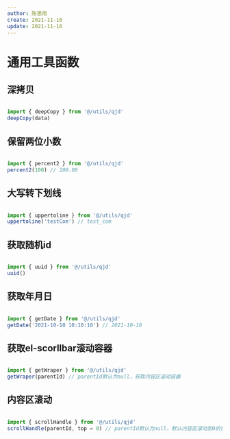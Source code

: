 ```yaml
---
author: 陈思雨
create: 2021-11-16
update: 2021-11-16
---
```


# 通用工具函数

## 深拷贝

```js

import { deepCopy } from '@/utils/qjd'
deepCopy(data)
```

## 保留两位小数

```js

import { percent2 } from '@/utils/qjd'
percent2(100) // 100.00
```

## 大写转下划线

```js

import { uppertoline } from '@/utils/qjd'
uppertoline('testCom') // test_com
```

## 获取随机id

```js

import { uuid } from '@/utils/qjd'
uuid()
```

## 获取年月日

```js

import { getDate } from '@/utils/qjd'
getDate('2021-10-10 10:10:10') // 2021-10-10
```

## 获取el-scorllbar滚动容器

```js

import { getWraper } from '@/utils/qjd'
getWraper(parentId) // parentId默认为null，获取内容区滚动容器
```

## 内容区滚动

```js

import { scrollHandle } from '@/utils/qjd'
scrollHandle(parentId, top = 0) // parentId默认为null，默认内容区滚动到0的位置
```



